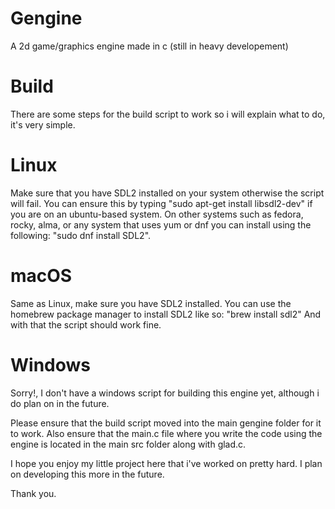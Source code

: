 # Gengine
A 2d game/graphics engine made in c (still in heavy developement)

# Build
There are some steps for the build script to work so i will explain what to do, it's very simple.

# Linux
Make sure that you have SDL2 installed on your system otherwise the script will fail.
You can ensure this by typing "sudo apt-get install libsdl2-dev" if you are on an ubuntu-based system.
On other systems such as fedora, rocky, alma, or any  system that uses yum or dnf you can install
using the following: "sudo dnf install SDL2".

# macOS
Same as Linux, make sure you have SDL2 installed.
You can use the homebrew package manager to install SDL2 like so: "brew install sdl2"
And with that the script should work fine.

# Windows
Sorry!, I don't have a windows script for building this engine yet, although i do plan on
in the future.

Please ensure that the build script moved into the main gengine folder for it to work.
Also ensure that the main.c file where you write the code using the engine is located
in the main src folder along with glad.c.

I hope you enjoy my little project here that i've worked on pretty hard.
I plan on developing this more in the future.

Thank you.
